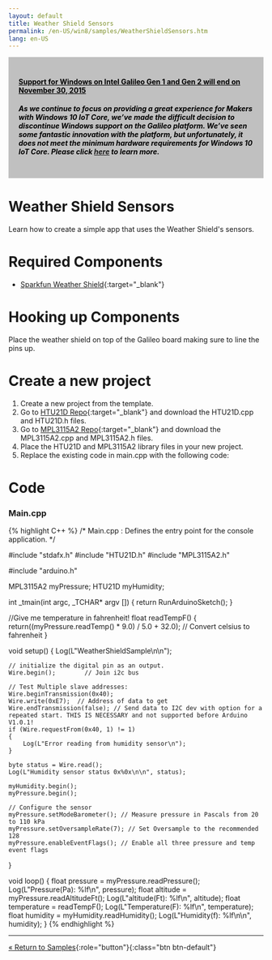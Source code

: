 ```yaml
---
layout: default
title: Weather Shield Sensors
permalink: /en-US/win8/samples/WeatherShieldSensors.htm
lang: en-US
---
```


<div style="background-color:Silver; color:black; padding:20px;">
	<h4><u>Support for Windows on Intel Galileo Gen 1 and Gen 2 will end on November 30, 2015</u></h4>
	<p><h5>As we continue to focus on providing a great experience for Makers with Windows 10 IoT Core, we’ve made the difficult decision to discontinue Windows support on the Galileo platform. We’ve seen some fantastic innovation with the platform, but unfortunately, it does not meet the minimum hardware requirements for Windows 10 IoT Core. Please click <a href="http://go.microsoft.com/fwlink/?LinkId=690091" target="_blank">here</a> to learn more.</h5></p>
</div>

# Weather Shield Sensors
Learn how to create a simple app that uses the Weather Shield's sensors.

# Required Components
* [Sparkfun Weather Shield](https://www.sparkfun.com/products/12081){:target="_blank"}

# Hooking up Components
Place the weather shield on top of the Galileo board making sure to line the pins up.

# Create a new project

1. Create a new project from the template.
1. Go to [HTU21D Repo](https://github.com/sparkfun/HTU21D_Breakout){:target="_blank"} and download the HTU21D.cpp and HTU21D.h files.
1. Go to [MPL3115A2 Repo](https://github.com/sparkfun/MPL3115A2_Breakout/){:target="_blank"} and download the MPL3115A2.cpp and MPL3115A2.h files.
1. Place the HTU21D and MPL3115A2 library files in your new project.
1. Replace the existing code in main.cpp with the following code:

# Code

### Main.cpp
{% highlight C++ %}
/*
Main.cpp : Defines the entry point for the console application.
*/

#include "stdafx.h"
#include "HTU21D.h"
#include "MPL3115A2.h"

#include "arduino.h"

MPL3115A2 myPressure;
HTU21D myHumidity;

int _tmain(int argc, _TCHAR* argv [])
{
    return RunArduinoSketch();
}

//Give me temperature in fahrenheit!
float readTempF()
{
    return((myPressure.readTemp() * 9.0) / 5.0 + 32.0); // Convert celsius to fahrenheit
}

void setup() {
    Log(L"WeatherShieldSample\n\n");

    // initialize the digital pin as an output.
    Wire.begin();        // Join i2c bus

    // Test Multiple slave addresses:
    Wire.beginTransmission(0x40);
    Wire.write(0xE7);  // Address of data to get
    Wire.endTransmission(false); // Send data to I2C dev with option for a repeated start. THIS IS NECESSARY and not supported before Arduino V1.0.1!
    if (Wire.requestFrom(0x40, 1) != 1)
    {
        Log(L"Error reading from humidity sensor\n");
    }

    byte status = Wire.read();
    Log(L"Humidity sensor status 0x%0x\n\n", status);

    myHumidity.begin();
    myPressure.begin();

    // Configure the sensor
    myPressure.setModeBarometer(); // Measure pressure in Pascals from 20 to 110 kPa
    myPressure.setOversampleRate(7); // Set Oversample to the recommended 128
    myPressure.enableEventFlags(); // Enable all three pressure and temp event flags
}

void loop()
{
    float pressure = myPressure.readPressure();
    Log(L"Pressure(Pa): %lf\n", pressure);
    float altitude = myPressure.readAltitudeFt();
    Log(L"altitude(Ft): %lf\n", altitude);
    float temperature = readTempF();
    Log(L"Temperature(F): %lf\n", temperature);
    float humidity = myHumidity.readHumidity();
    Log(L"Humidity(f): %lf\n\n", humidity);
}
{% endhighlight %}


---

[&laquo; Return to Samples](SampleApps.htm){:role="button"}{:class="btn btn-default"}
